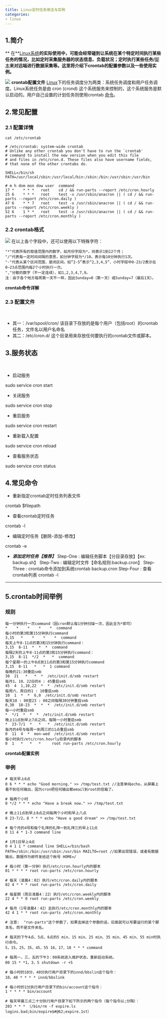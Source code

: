 ```yaml
---
title: Linux定时任务用法与实例
categories:
- linux
---
```


## 1.简介
**    在**[Linux系统](https://www.linuxprobe.com/)**的实际使用中，可能会经常碰到让系统在某个特定时间执行某些任务的情况，比如定时采集服务器的状态信息、负载状况；定时执行某些任务/**[脚本](https://www.linuxcool.com/)**来对远端进行数据采集等。这里将介绍下crontab的配置参数以及一些使用实例。**
**​**

![](https://cdn.nlark.com/yuque/0/2021/jpeg/804884/1630977884673-4e4b1724-9235-4016-ae29-267640a57ad5.jpeg#clientId=ubca59353-6701-4&from=paste&id=u78135138&margin=%5Bobject%20Object%5D&originHeight=251&originWidth=620&originalType=url&ratio=1&status=done&style=none&taskId=u78389e0f-56f1-4453-8018-3ad3f3a80e4)
**crontab配置文件**
[Linux](https://www.linuxprobe.com/)下的任务调度分为两类：系统任务调度和用户任务调度。Linux系统任务是由 cron (crond) 这个系统服务来控制的，这个系统服务是默认启动的。用户自己设置的计划任务则使用crontab [命令](https://www.linuxcool.com/)。
## 2.常见配置
### 2.1 配置详情
```
cat /etc/crontab
```
```
# /etc/crontab: system-wide crontab
# Unlike any other crontab you don't have to run the `crontab'
# command to install the new version when you edit this file
# and files in /etc/cron.d. These files also have username fields,
# that none of the other crontabs do.

SHELL=/bin/sh
PATH=/usr/local/sbin:/usr/local/bin:/sbin:/bin:/usr/sbin:/usr/bin

# m h dom mon dow user	command
17 *	* * *	root    cd / && run-parts --report /etc/cron.hourly
25 6	* * *	root	test -x /usr/sbin/anacron || ( cd / && run-parts --report /etc/cron.daily )
47 6	* * 7	root	test -x /usr/sbin/anacron || ( cd / && run-parts --report /etc/cron.weekly )
52 6	1 * *	root	test -x /usr/sbin/anacron || ( cd / && run-parts --report /etc/cron.monthly )
```
### 2.2 crontab格式
![](https://cdn.nlark.com/yuque/0/2021/png/804884/1630977884651-539dcfb6-109b-400d-8296-b7dfccf87cd6.png#clientId=ubca59353-6701-4&from=paste&id=ufd7c16a7&margin=%5Bobject%20Object%5D&originHeight=446&originWidth=538&originalType=url&ratio=1&status=done&style=none&taskId=u86808066-51b9-4864-8e2b-697bfac61c0)
  在以上各个字段中，还可以使用以下特殊字符：
```
"*"代表所有的取值范围内的数字，如月份字段为*，则表示1到12个月；
"/"代表每一定时间间隔的意思，如分钟字段为*/10，表示每10分钟执行1次。
"-"代表从某个区间范围，是闭区间。如“2-5”表示“2,3,4,5”，小时字段中0-23/2表示在0~23点范围内每2个小时执行一次。
","分散的数字（不一定连续），如1,2,3,4,7,9。
注：由于各个地方每周第一天不一样，因此Sunday=0（第一天）或Sunday=7（最后1天）。
```
**crontab命令详解**
### 2.3 配置文件
​


- 其一：/var/spool/cron/
该目录下存放的是每个用户（包括root）的crontab任务，文件名以用户名命名
- 其二：/etc/cron.d/
这个目录用来存放任何要执行的crontab文件或脚本。
## 3.服务状态
​


- 启动服务

sudo service cron start      

- 关闭服务

sudo service cron stop      

- 重启服务

 sudo service cron restart  

- 重新载入配置

 sudo service cron reload 

- 查看服务状态

sudo service cron status  


## 4.常见命令

- 重新指定crontab定时任务列表文件

crontab $filepath 

- 查看crontab定时任务

crontab -l 

- 编辑定时任务【删除-添加-修改】

crontab -e 

- **_添加定时任务【推荐】_**
Step-One : 编辑任务脚本【分目录存放】【ex: backup.sh】
Step-Two : 编辑定时文件【命名规则:backup.cron】
Step-Three : crontab命令添加到系统crontab backup.cron
Step-Four : 查看crontab列表 crontab -l

---

## 5.crontab时间举例
### 规则
```
每一分钟执行一次command（因cron默认每1分钟扫描一次，因此全为*即可）
*    *    *    *    *  command
每小时的第3和第15分钟执行command
3,15   *    *    *    *  command
每天上午8-11点的第3和15分钟执行command：
3,15  8-11  *  *  *  command
每隔2天的上午8-11点的第3和15分钟执行command：
3,15  8-11  */2  *   *  command
每个星期一的上午8点到11点的第3和第15分钟执行command
3,15  8-11   *   *  1 command
每晚的21:30重启smb
30  21   *   *  *  /etc/init.d/smb restart
每月1、10、22日的4 : 45重启smb
45  4  1,10,22  *  *  /etc/init.d/smb restart
每周六、周日的1 : 10重启smb
10  1  *  *  6,0  /etc/init.d/smb restart
每天18 : 00至23 : 00之间每隔30分钟重启smb
0,30  18-23  *  *  *  /etc/init.d/smb restart
每一小时重启smb
*  */1  *  *  *  /etc/init.d/smb restart
晚上11点到早上7点之间，每隔一小时重启smb
*  23-7/1  *   *   *  /etc/init.d/smb restart
每月的4号与每周一到周三的11点重启smb
0  11  4  *  mon-wed  /etc/init.d/smb restart
每小时执行/etc/cron.hourly目录内的脚本
0  1   *   *   *     root run-parts /etc/cron.hourly
```
**crontab配置实例**
### 举例
```
# 每天早上6点 
0 6 * * * echo "Good morning." >> /tmp/test.txt //注意单纯echo，从屏幕上看不到任何输出，因为cron把任何输出都email到root的信箱了。

# 每两个小时 
0 */2 * * * echo "Have a break now." >> /tmp/test.txt  

# 晚上11点到早上8点之间每两个小时和早上八点 
0 23-7/2，8 * * * echo "Have a good dream" >> /tmp/test.txt

# 每个月的4号和每个礼拜的礼拜一到礼拜三的早上11点 
0 11 4 * 1-3 command line

# 1月1日早上4点 
0 4 1 1 * command line SHELL=/bin/bash PATH=/sbin:/bin:/usr/sbin:/usr/bin MAILTO=root //如果出现错误，或者有数据输出，数据作为邮件发给这个帐号 HOME=/ 

# 每小时（第一分钟）执行/etc/cron.hourly内的脚本
01 * * * * root run-parts /etc/cron.hourly

# 每天（凌晨4：02）执行/etc/cron.daily内的脚本
02 4 * * * root run-parts /etc/cron.daily 

# 每星期（周日凌晨4：22）执行/etc/cron.weekly内的脚本
22 4 * * 0 root run-parts /etc/cron.weekly 

# 每月（1号凌晨4：42）去执行/etc/cron.monthly内的脚本 
42 4 1 * * root run-parts /etc/cron.monthly 

# 注意:  "run-parts"这个参数了，如果去掉这个参数的话，后面就可以写要运行的某个脚本名，而不是文件夹名。 　 

# 每天的下午4点、5点、6点的5 min、15 min、25 min、35 min、45 min、55 min时执行命令。 
5，15，25，35，45，55 16，17，18 * * * command

# 每周一，三，五的下午3：00系统进入维护状态，重新启动系统。
00 15 * *1，3，5 shutdown -r +5

# 每小时的10分，40分执行用户目录下的innd/bbslin这个指令： 
10，40 * * * * innd/bbslink 

# 每小时的1分执行用户目录下的bin/account这个指令： 
1 * * * * bin/account

# 每天早晨三点二十分执行用户目录下如下所示的两个指令（每个指令以;分隔）： 
203 * * * （/bin/rm -f expire.ls logins.bad;bin/expire$#@62;expire.1st）　
```










